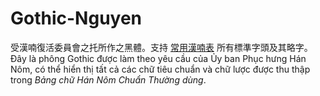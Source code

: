 # Gothic-Nguyen
受漢喃復活委員會之托所作之黑體。支持 [常用漢喃表](http://www.hannom-rcv.org/wi/index.php/%E6%A8%99%E6%BA%96%E5%8C%96:%E6%A6%9C%F0%A1%A8%B8%E6%BC%A2%E5%96%83%E6%BA%96) 所有標準字頭及其略字。  
Đây là phông Gothic được làm theo yêu cầu của Ủy ban Phục hưng Hán Nôm, có thể hiển thị tất cả các chữ tiêu chuẩn và chữ lược được thu thập trong *Bảng chữ Hán Nôm Chuẩn Thường dùng*.
